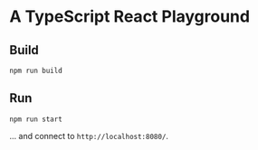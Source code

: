 # A TypeScript React Playground

## Build

```
npm run build
```

## Run

```
npm run start
```

... and connect to `http://localhost:8080/`.
